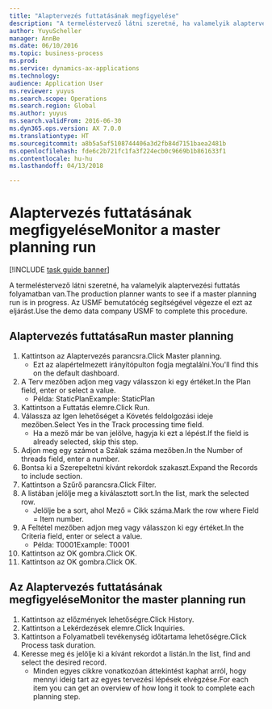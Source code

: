 ```yaml
--- 
title: "Alaptervezés futtatásának megfigyelése"
description: "A termeléstervező látni szeretné, ha valamelyik alaptervezési futtatás folyamatban van."
author: YuyuScheller
manager: AnnBe
ms.date: 06/10/2016
ms.topic: business-process
ms.prod: 
ms.service: dynamics-ax-applications
ms.technology: 
audience: Application User
ms.reviewer: yuyus
ms.search.scope: Operations
ms.search.region: Global
ms.author: yuyus
ms.search.validFrom: 2016-06-30
ms.dyn365.ops.version: AX 7.0.0
ms.translationtype: HT
ms.sourcegitcommit: a8b5a5af5108744406a3d2fb84d7151baea2481b
ms.openlocfilehash: fde6c2b721fc1fa3f224ecb0c9669b1b861633f1
ms.contentlocale: hu-hu
ms.lasthandoff: 04/13/2018

---
```

# <a name="monitor-a-master-planning-run"></a><span data-ttu-id="bb4ba-103">Alaptervezés futtatásának megfigyelése</span><span class="sxs-lookup"><span data-stu-id="bb4ba-103">Monitor a master planning run</span></span>

[!INCLUDE [task guide banner](../../includes/task-guide-banner.md)]

<span data-ttu-id="bb4ba-104">A termeléstervező látni szeretné, ha valamelyik alaptervezési futtatás folyamatban van.</span><span class="sxs-lookup"><span data-stu-id="bb4ba-104">The production planner wants to see if a master planning run is in progress.</span></span> <span data-ttu-id="bb4ba-105">Az USMF bemutatócég segítségével végezze el ezt az eljárást.</span><span class="sxs-lookup"><span data-stu-id="bb4ba-105">Use the demo data company USMF to complete this procedure.</span></span>


## <a name="run-master-planning"></a><span data-ttu-id="bb4ba-106">Alaptervezés futtatása</span><span class="sxs-lookup"><span data-stu-id="bb4ba-106">Run master planning</span></span>
1. <span data-ttu-id="bb4ba-107">Kattintson az Alaptervezés parancsra.</span><span class="sxs-lookup"><span data-stu-id="bb4ba-107">Click Master planning.</span></span>
    * <span data-ttu-id="bb4ba-108">Ezt az alapértelmezett irányítópulton fogja megtalálni.</span><span class="sxs-lookup"><span data-stu-id="bb4ba-108">You'll find this on the default dashboard.</span></span>  
2. <span data-ttu-id="bb4ba-109">A Terv mezőben adjon meg vagy válasszon ki egy értéket.</span><span class="sxs-lookup"><span data-stu-id="bb4ba-109">In the Plan field, enter or select a value.</span></span>
    * <span data-ttu-id="bb4ba-110">Példa: StaticPlan</span><span class="sxs-lookup"><span data-stu-id="bb4ba-110">Example: StaticPlan</span></span>  
3. <span data-ttu-id="bb4ba-111">Kattintson a Futtatás elemre.</span><span class="sxs-lookup"><span data-stu-id="bb4ba-111">Click Run.</span></span>
4. <span data-ttu-id="bb4ba-112">Válassza az Igen lehetőséget a Követés feldolgozási ideje mezőben.</span><span class="sxs-lookup"><span data-stu-id="bb4ba-112">Select Yes in the Track processing time field.</span></span>
    * <span data-ttu-id="bb4ba-113">Ha a mező már be van jelölve, hagyja ki ezt a lépést.</span><span class="sxs-lookup"><span data-stu-id="bb4ba-113">If the field is already selected, skip this step.</span></span>  
5. <span data-ttu-id="bb4ba-114">Adjon meg egy számot a Szálak száma mezőben.</span><span class="sxs-lookup"><span data-stu-id="bb4ba-114">In the Number of threads field, enter a number.</span></span>
6. <span data-ttu-id="bb4ba-115">Bontsa ki a Szerepeltetni kívánt rekordok szakaszt.</span><span class="sxs-lookup"><span data-stu-id="bb4ba-115">Expand the Records to include section.</span></span>
7. <span data-ttu-id="bb4ba-116">Kattintson a Szűrő parancsra.</span><span class="sxs-lookup"><span data-stu-id="bb4ba-116">Click Filter.</span></span>
8. <span data-ttu-id="bb4ba-117">A listában jelölje meg a kiválasztott sort.</span><span class="sxs-lookup"><span data-stu-id="bb4ba-117">In the list, mark the selected row.</span></span>
    * <span data-ttu-id="bb4ba-118">Jelölje be a sort, ahol Mező = Cikk száma.</span><span class="sxs-lookup"><span data-stu-id="bb4ba-118">Mark the row where Field = Item number.</span></span>  
9. <span data-ttu-id="bb4ba-119">A Feltétel mezőben adjon meg vagy válasszon ki egy értéket.</span><span class="sxs-lookup"><span data-stu-id="bb4ba-119">In the Criteria field, enter or select a value.</span></span>
    * <span data-ttu-id="bb4ba-120">Példa: T0001</span><span class="sxs-lookup"><span data-stu-id="bb4ba-120">Example: T0001</span></span>  
10. <span data-ttu-id="bb4ba-121">Kattintson az OK gombra.</span><span class="sxs-lookup"><span data-stu-id="bb4ba-121">Click OK.</span></span>
11. <span data-ttu-id="bb4ba-122">Kattintson az OK gombra.</span><span class="sxs-lookup"><span data-stu-id="bb4ba-122">Click OK.</span></span>

## <a name="monitor-the-master-planning-run"></a><span data-ttu-id="bb4ba-123">Az Alaptervezés futtatásának megfigyelése</span><span class="sxs-lookup"><span data-stu-id="bb4ba-123">Monitor the master planning run</span></span>
1. <span data-ttu-id="bb4ba-124">Kattintson az előzmények lehetőségre.</span><span class="sxs-lookup"><span data-stu-id="bb4ba-124">Click History.</span></span>
2. <span data-ttu-id="bb4ba-125">Kattintson a Lekérdezések elemre.</span><span class="sxs-lookup"><span data-stu-id="bb4ba-125">Click Inquiries.</span></span>
3. <span data-ttu-id="bb4ba-126">Kattintson a Folyamatbeli tevékenység időtartama lehetőségre.</span><span class="sxs-lookup"><span data-stu-id="bb4ba-126">Click Process task duration.</span></span>
4. <span data-ttu-id="bb4ba-127">Keresse meg és jelölje ki a kívánt rekordot a listán.</span><span class="sxs-lookup"><span data-stu-id="bb4ba-127">In the list, find and select the desired record.</span></span>
    * <span data-ttu-id="bb4ba-128">Minden egyes cikkre vonatkozóan áttekintést kaphat arról, hogy mennyi ideig tart az egyes tervezési lépések elvégzése.</span><span class="sxs-lookup"><span data-stu-id="bb4ba-128">For each item you can get an overview of how long it took to complete each planning step.</span></span>  


